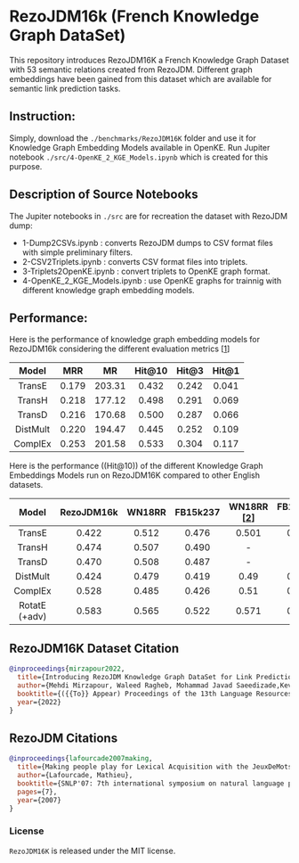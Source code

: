 # RezoJDM16k (French Knowledge Graph DataSet)
This repository introduces RezoJDM16K a French Knowledge Graph Dataset with 53 semantic relations created from RezoJDM. Different graph embeddings have been gained from this dataset which are available for semantic link prediction tasks.

## Instruction:  

Simply, download the `./benchmarks/RezoJDM16K` folder and use it for Knowledge Graph Embedding Models available in OpenKE. Run Jupiter notebook `./src/4-OpenKE_2_KGE_Models.ipynb` which is created for this purpose.
  

## Description of Source Notebooks

The Jupiter notebooks in `./src` are for recreation the dataset with RezoJDM dump: 
- 1-Dump2CSVs.ipynb : converts RezoJDM dumps to CSV format files with simple preliminary filters.
- 2-CSV2Triplets.ipynb : converts CSV format files into triplets.
- 3-Triplets2OpenKE.ipynb : convert triplets to OpenKE graph format.
- 4-OpenKE_2_KGE_Models.ipynb : use OpenKE graphs for trainnig with different knowledge graph embedding models.  


## Performance:  

Here is the performance of knowledge graph embedding models for RezoJDM16k considering the different evaluation metrics \[[1](https://ieeexplore.ieee.org/stamp/stamp.jsp?tp=&arnumber=9220143)\]  

Model			|	MRR  |	MR	|	Hit@10	| Hit@3| Hit@1|
|:-:		|:-:	|:-:  |:-:  |:-:  |:-:  |
|TransE	|0.179	|203.31	|0.432|0.242|0.041|
|TransH	|0.218	|177.12	|0.498|0.291|0.069|
|TransD	|0.216	|170.68	|0.500|0.287|0.066|
|DistMult	|0.220	|194.47	|0.445|0.252|0.109|
|ComplEx	|0.253	|201.58	|0.533|0.304|0.117|




Here is the performance ((Hit@10)) of the different Knowledge Graph Embeddings Models run on RezoJDM16K compared to other English datasets. 


|Model			|	RezoJDM16k  |	WN18RR	|	FB15k237	| WN18RR \[[2](https://aclanthology.org/D15-1174.pdf)\]| FB15k237  \[[2](https://aclanthology.org/D15-1174.pdf)\]|
|:-:		|:-:	|:-:  |:-:  |:-:  |:-:  |
|TransE	|0.422	|0.512	|0.476|0.501|0.486|
|TransH	|0.474	|0.507	|0.490|-|-|
|TransD	|0.470	|0.508	|0.487|-|-|
|DistMult	|0.424	|0.479	|0.419|0.49|0.419|
|ComplEx	|0.528	|0.485	|0.426|0.51|0.428|
|RotatE (+adv)	|0.583	|0.565	|0.522|0.571|0.533|


## RezoJDM16K Dataset Citation
```bibtex
@inproceedings{mirzapour2022,
  title={Introducing RezoJDM Knowledge Graph DataSet for Link Prediction},
  author={Mehdi Mirzapour, Waleed Ragheb, Mohammad Javad Saeedizade,Kevin Cousot, Helene Jacquenet, Lawrence Carbon, Mathieu Lafourcade},
  booktitle={({{To}} Appear) Proceedings of the 13th Language Resources and Evaluation Conference (LREC)},
  year={2022}
}
```


## RezoJDM Citations
```bibtex
@inproceedings{lafourcade2007making,
  title={Making people play for Lexical Acquisition with the JeuxDeMots prototype},
  author={Lafourcade, Mathieu},
  booktitle={SNLP'07: 7th international symposium on natural language processing},
  pages={7},
  year={2007}
}
```

### License
`RezoJDM16K` is released under the MIT license.

